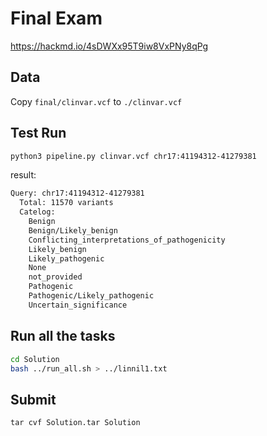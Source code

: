 # Final Exam

https://hackmd.io/4sDWXx95T9iw8VxPNy8qPg

## Data

Copy `final/clinvar.vcf` to `./clinvar.vcf`

## Test Run

``` bash
python3 pipeline.py clinvar.vcf chr17:41194312-41279381
```

result:
``` txt
Query: chr17:41194312-41279381
  Total: 11570 variants
  Catelog:
    Benign                                                                      675
    Benign/Likely_benign                                                         41
    Conflicting_interpretations_of_pathogenicity                                416
    Likely_benign                                                              1632
    Likely_pathogenic                                                           123
    None                                                                          2
    not_provided                                                               2667
    Pathogenic                                                                 2883
    Pathogenic/Likely_pathogenic                                                111
    Uncertain_significance                                                     3020
```

## Run all the tasks

``` bash
cd Solution
bash ../run_all.sh > ../linnil1.txt
```

## Submit
```
tar cvf Solution.tar Solution
```
